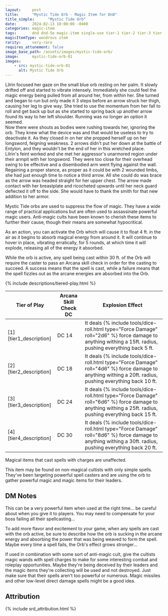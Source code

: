 ```yaml
---
layout:     post
title:      "Mystic Tide Orb - Magic Item for DnD"
title_simple:      "Mystic Tide Orb"
date:       2024-02-13 10:00:00 -0400
categories: magic-item
tags:       dnd dnd-5e magic-item single-use tier-1 tier-2 tier-3 tier-4
magicItemType: wondrous item
rarity:     very-rare
requires_attunement: false
image_base_path: /assets/images/mystic-tide-orb/
image:      mystic-tide-orb-01
images:
    - src: mystic-tide-orb-01
      alt: Mystic Tide Orb
---
```


<div class="read-aloud">
    Lilrin focused her gaze on the small blue orb resting on her palm. It slowly drifted off and started to vibrate intensely. Immediately she could feel the magic energy being pulled from all around her, from within her. She turned and began to run but only made it 3 steps before an arrow struck her thigh, causing her leg to give way. She tried to use the momentum from her fall to roll and get back up but as she started to spring back up another arrow found its way to her left shoulder. Running was no longer an option it seemed.
</div>

<!--more-->

<div class="read-aloud">
    Now there were shouts as bodies were rushing towards her, ignoring the orb. They knew what the device was and that would be useless to try to deactivate it. As they closed in on her she propped herself up on her longsword, feigning weakness. 2 arrows didn't put her down at the battle of Entylon, and they wouldn't be the end of her in this wretched place.
</div>
<div class="read-aloud">
    Lilrin's feint worked and she met her aggressor's unarmored region under their armpit with her longsword. They were too close for their overhead swing to be effective and a disembodied arm went flying against the wall.
</div>
<div class="read-aloud">
    Regaining a proper stance, as proper as it could be with 2 wounded limbs, she had just enough time to notice a third arrow. All she could do was brace as the arrow was headed straight for her upper chest. The arrow made contact with her breastplate and ricocheted upwards until her neck guard deflected it off to the side. She would have to thank the smith for that new addition to her armor.
</div>

Mystic Tide orbs are used to suppress the flow of magic. They have a wide range of practical applications but are often used to assassinate powerful magic users. Anti-magic cults have been known to cherish these items to further their cause, though their means are somewhat hypocritical.

As an action, you can activate the Orb which will cause it to float 4 ft. in the air as it begins to absorb magical energy from around it. It will continue to hover in place, vibrating erratically, for 5 rounds, at which time it will explode, releasing all of the energy it absorbed.

While the orb is active, any spell being cast within 30 ft. of the Orb will require the caster to pass an Arcana skill check in order for the casting to succeed. A success means that the spell is cast, while a failure means that the spell fizzles out as the arcane energies are absorbed into the Orb.

{% include descriptions/tiered-play.html %}

| Tier of Play | Arcana Skill Check DC | Explosion Effect
| ---------------------- | - | - |
| [1][tier1_description] | DC 14 | It deals {% include tools/dice-roll.html type="Force Damage" roll="2d6" %} force damage to anything withing a 15ft. radius, pushing everything back 5 ft.
| [2][tier2_description] | DC 18 | It deals {% include tools/dice-roll.html type="Force Damage" roll="4d6" %} force damage to anything withing a 20ft. radius, pushing everything back 10 ft.
| [3][tier3_description] | DC 24 | It deals {% include tools/dice-roll.html type="Force Damage" roll="6d6" %} force damage to anything withing a 25ft. radius, pushing everything back 15 ft.
| [4][tier4_description] | DC 30 | It deals {% include tools/dice-roll.html type="Force Damage" roll="8d6" %} force damage to anything withing a 30ft. radius, pushing everything back 20 ft.

Magical items that cast spells with charges are unaffected.

This item may be found on non-magical cultists with only simple spells. They’ve been targeting powerful spell casters and are using the orb to gather powerful magic and magic items for their leaders.

## DM Notes

This can be a very powerful item when used at the right time... be careful about when you give it to players. You may need to compensate for your boss failing all their spellcasting...

To add more flavor and excitement to your game, when any spells are cast with the orb active, be sure to describe how the orb is sucking in the arcane energy and absorbing the power
that was being weaved to form the spell. Maybe every time a spell fails, the Orb's effect grows stronger...

If used in combination with some sort of anti-magic cult, give the cultists magic wands with spell charges to make for some interesting combat and roleplay opportunities. Maybe they're being deceived by their leaders and the magic items they're collecting will be used and not destroyed. Just make sure that their spells aren't too powerful or numerous. Magic missiles and other low-level direct damage spells might be a good idea.


## Attribution

{% include srd_attribution.html %}
